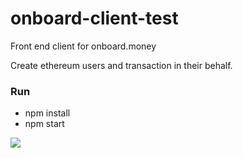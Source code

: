 # onboard-client-test
Front end client for onboard.money

Create ethereum users and transaction in their behalf.

### Run
- npm install
- npm start


![](https://imgur.com/RD1fQF0)
